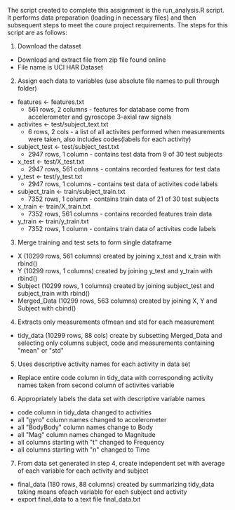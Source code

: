 The script created to complete this assignment is the run_analysis.R script. It performs data preparation (loading in necessary files) and then subsequent steps to meet the coure project requirements. The steps for this script are as follows:

1. Download the dataset
  - Download and extract file from zip file found online 
  - File name is UCI HAR Dataset
  
2. Assign each data to variables (use absolute file names to pull through folder)
  - features <- features.txt
    - 561 rows, 2 columns - features for database come from accelerometer and gyroscope 3-axial raw         signals
  - activites <- test/subject_text.txt
    - 6 rows, 2 cols - a list of all activites performed when measurements were taken, also includes       codes(labels for each activity)
  - subject_test <- test/subject_test.txt
    - 2947 rows, 1 column - contains test data from 9 of 30 test subjects
  - x_test <- test/X_test.txt
    - 2947 rows, 561 columns - contains recorded features for test data
  - y_test <- test/y_test.txt 
    - 2947 rows, 1 columns - contains test data of activites code labels
  - subject_train <- train/subject_train.txt 
    - 7352 rows, 1 column - contains train data of 21 of 30 test subjects
  - x_train <- train/X_train.txt
    - 7352 rows, 561 columns - contains recorded features train data
  - y_train <- train/y_train.txt
    - 7352 rows, 1 column - contains train data of activites code labels
    
3. Merge training and test sets to form single dataframe
  - X (10299 rows, 561 columns) created by joining x_test and x_train with rbind()
  - Y (10299 rows, 1 columns) created by joining y_test and y_train with rbind()
  - Subject (10299 rows, 1 columns) created by joining subject_test and subject_train with           rbind()
  - Merged_Data (10299 rows, 563 columns) created by joining X, Y and Subject with cbind()
  
4. Extracts only measurements ofmean and std for each measurement
  - tidy_data (10299 rows, 88 cols) create by subsetting Merged_Data and selecting only columns 
    subject, code and measurements containing "mean" or "std"

5. Uses descriptive activity names for each activity in data set
  - Replace entire code column in tidy_data with corresponding activity names taken from second 
    column of activites variable
6. Appropriately labels the data set with descriptive variable names
  - code column in tidy_data changed to activities
  - all "gyro" column names changed to accelerometer
  - all "BodyBody" column names change to Body
  - all "Mag" column names changed to Magnitude
  - all columns starting with "t" changed to Frequency
  - all columns starting with "n" changed to Time

7. From data set generated in step 4, create independent set with average of each variable for each activity and subject
  - final_data (180 rows, 88 columns) created by summarizing tidy_data taking means ofeach variable     for each subject and activity
  - export final_data to a text file final_data.txt